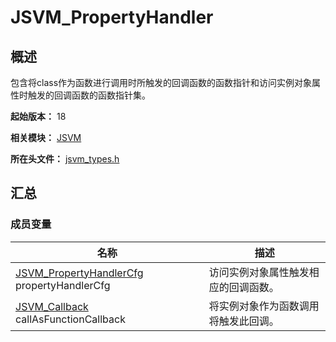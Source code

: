 # JSVM_PropertyHandler
<!--Kit: Common Basic Capability-->
<!--Subsystem: arkcompiler-->
<!--Owner: @yuanxiaogou; @string_sz-->
<!--SE: @knightaoko-->
<!--TSE: @test_lzz-->

## 概述

包含将class作为函数进行调用时所触发的回调函数的函数指针和访问实例对象属性时触发的回调函数的函数指针集。

**起始版本：** 18

**相关模块：** [JSVM](capi-jsvm.md)

**所在头文件：** [jsvm_types.h](capi-jsvm-types-h.md)

## 汇总

### 成员变量

| 名称                                                                                                  | 描述 |
|-----------------------------------------------------------------------------------------------------| -- |
| [JSVM_PropertyHandlerCfg](capi-jsvm-jsvm-propertyhandlerconfigurationstruct8h.md) propertyHandlerCfg | 访问实例对象属性触发相应的回调函数。 |
| [JSVM_Callback](capi-jsvm-jsvm-callbackstruct8h.md) callAsFunctionCallback                                                            | 将实例对象作为函数调用将触发此回调。 |


